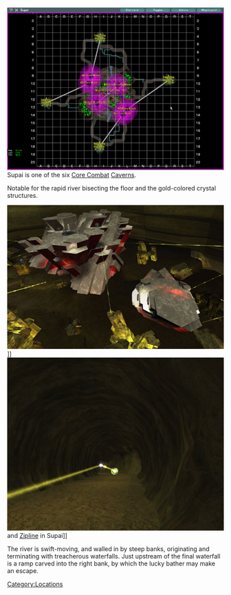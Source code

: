 ![](images/SupaiMap.jpg "fig:SupaiMap.jpg") Supai is one of the six [Core
Combat](Core_Combat.md) [Caverns](Caverns.md).

Notable for the rapid river bisecting the floor and the gold-colored
crystal structures.

![](images/Supai_aerial.jpg "fig:Supai_aerial.jpg")\]\]
![](images/TroopTunnel.jpg "fig:TroopTunnel.jpg") and
[Zipline](Zipline.md) in Supai\]\]

The river is swift-moving, and walled in by steep banks, originating and
terminating with treacherous waterfalls. Just upstream of the final
waterfall is a ramp carved into the right bank, by which the lucky
bather may make an escape.

[Category:Locations](Category:Locations.md)
